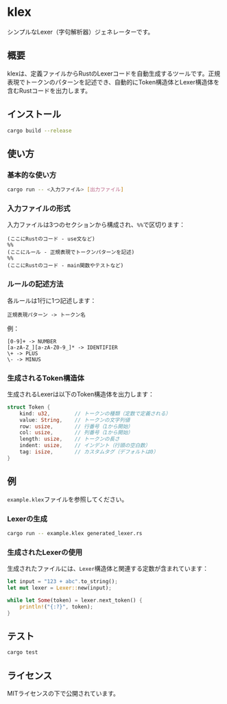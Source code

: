 # klex

シンプルなLexer（字句解析器）ジェネレーターです。

## 概要

klexは、定義ファイルからRustのLexerコードを自動生成するツールです。正規表現でトークンのパターンを記述でき、自動的にToken構造体とLexer構造体を含むRustコードを出力します。

## インストール

```bash
cargo build --release
```

## 使い方

### 基本的な使い方

```bash
cargo run -- <入力ファイル> [出力ファイル]
```

### 入力ファイルの形式

入力ファイルは3つのセクションから構成され、`%%`で区切ります：

```
(ここにRustのコード - use文など)
%%
(ここにルール - 正規表現でトークンパターンを記述)
%%
(ここにRustのコード - main関数やテストなど)
```

### ルールの記述方法

各ルールは1行に1つ記述します：

```
正規表現パターン -> トークン名
```

例：
```
[0-9]+ -> NUMBER
[a-zA-Z_][a-zA-Z0-9_]* -> IDENTIFIER
\+ -> PLUS
\- -> MINUS
```

### 生成されるToken構造体

生成されるLexerは以下のToken構造体を出力します：

```rust
struct Token {
    kind: u32,        // トークンの種類（定数で定義される）
    value: String,    // トークンの文字列値
    row: usize,       // 行番号（1から開始）
    col: usize,       // 列番号（1から開始）
    length: usize,    // トークンの長さ
    indent: usize,    // インデント（行頭の空白数）
    tag: isize,       // カスタムタグ（デフォルトは0）
}
```

## 例

`example.klex`ファイルを参照してください。

### Lexerの生成

```bash
cargo run -- example.klex generated_lexer.rs
```

### 生成されたLexerの使用

生成されたファイルには、`Lexer`構造体と関連する定数が含まれています：

```rust
let input = "123 + abc".to_string();
let mut lexer = Lexer::new(input);

while let Some(token) = lexer.next_token() {
    println!("{:?}", token);
}
```

## テスト

```bash
cargo test
```

## ライセンス

MITライセンスの下で公開されています。


